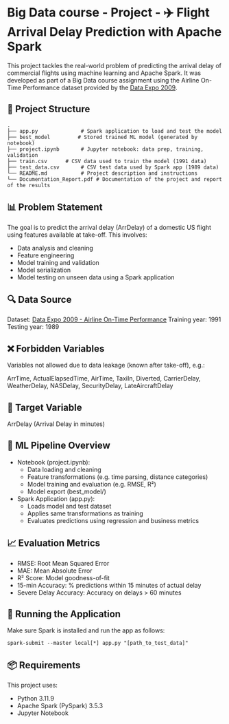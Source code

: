 # Big Data course - Project - ✈️ Flight Arrival Delay Prediction with Apache Spark
This project tackles the real-world problem of predicting the arrival delay of commercial flights using machine learning and Apache Spark. It was developed as part of a Big Data course assignment using the Airline On-Time Performance dataset provided by the [Data Expo 2009](https://dataverse.harvard.edu/dataset.xhtml?persistentId=doi:10.7910/DVN/HG7NV7).

## 📁 Project Structure
```
.
├── app.py              # Spark application to load and test the model
├── best_model         # Stored trained ML model (generated by notebook)
├── project.ipynb       # Jupyter notebook: data prep, training, validation
├── train.csv      # CSV data used to train the model (1991 data)
├── test_data.csv       # CSV test data used by Spark app (1989 data)
└── README.md           # Project description and instructions
└── Documentation_Report.pdf # Documentation of the project and report of the results
```

## 📊 Problem Statement
The goal is to predict the arrival delay (ArrDelay) of a domestic US flight using features available at take-off. This involves:

- Data analysis and cleaning
- Feature engineering
- Model training and validation
- Model serialization
- Model testing on unseen data using a Spark application

## 🔍 Data Source
Dataset: [Data Expo 2009 - Airline On-Time Performance](https://dataverse.harvard.edu/dataset.xhtml?persistentId=doi:10.7910/DVN/HG7NV7)
Training year: 1991
Testing year: 1989

## ❌ Forbidden Variables
Variables not allowed due to data leakage (known after take-off), e.g.:

ArrTime, ActualElapsedTime, AirTime, TaxiIn, Diverted, CarrierDelay, WeatherDelay, NASDelay, SecurityDelay, LateAircraftDelay

## 🎯 Target Variable
ArrDelay (Arrival Delay in minutes)

## 🧪 ML Pipeline Overview
- Notebook (project.ipynb):
  - Data loading and cleaning
  - Feature transformations (e.g. time parsing, distance categories)
  - Model training and evaluation (e.g. RMSE, R²)
  - Model export (best_model/)
- Spark Application (app.py):
  - Loads model and test dataset
  - Applies same transformations as training
  - Evaluates predictions using regression and business metrics
 
## 📈 Evaluation Metrics
- RMSE: Root Mean Squared Error
- MAE: Mean Absolute Error
- R² Score: Model goodness-of-fit
- 15-min Accuracy: % predictions within 15 minutes of actual delay
- Severe Delay Accuracy: Accuracy on delays > 60 minutes

## 🚀 Running the Application
Make sure Spark is installed and run the app as follows:
```
spark-submit --master local[*] app.py "[path_to_test_data]"
```

## 📦 Requirements
This project uses:
- Python 3.11.9
- Apache Spark (PySpark) 3.5.3
- Jupyter Notebook

